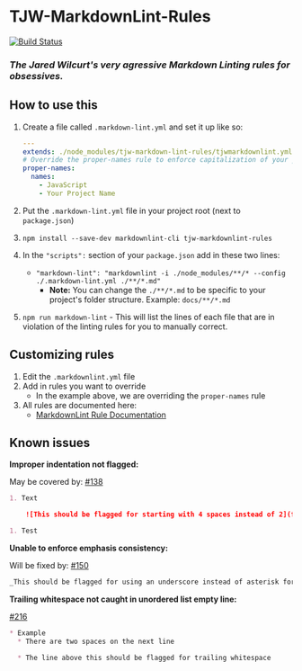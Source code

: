 # TJW-MarkdownLint-Rules

[![Build Status](https://travis-ci.org/TheJaredWilcurt/tjw-markdownlint-rules.svg?branch=master)](https://travis-ci.org/TheJaredWilcurt/tjw-markdownlint-rules)


### *The Jared Wilcurt's very agressive Markdown Linting rules for obsessives.*


## How to use this

1. Create a file called `.markdown-lint.yml` and set it up like so:

   ```yml
   ---
   extends: ./node_modules/tjw-markdown-lint-rules/tjwmarkdownlint.yml
   # Override the proper-names rule to enforce capitalization of your project's name and other proper nouns
   proper-names:
     names:
       - JavaScript
       - Your Project Name
   ```

1. Put the `.markdown-lint.yml` file in your project root (next to `package.json`)
1. `npm install --save-dev markdownlint-cli tjw-markdownlint-rules`
1. In the `"scripts":` section of your `package.json` add in these two lines:
    * `"markdown-lint": "markdownlint -i ./node_modules/**/* --config ./.markdown-lint.yml ./**/*.md"`
        * **Note:** You can change the `./**/*.md` to be specific to your project's folder structure. Example: `docs/**/*.md`
1. `npm run markdown-lint` - This will list the lines of each file that are in violation of the linting rules for you to manually correct.


## Customizing rules

1. Edit the `.markdownlint.yml` file
1. Add in rules you want to override
    * In the example above, we are overriding the `proper-names` rule
1. All rules are documented here:
    * [MarkdownLint Rule Documentation](https://github.com/DavidAnson/markdownlint/blob/master/doc/Rules.md)


## Known issues

**Improper indentation not flagged:**

May be covered by: [#138](https://github.com/DavidAnson/markdownlint/issues/138)

```md
1. Text

    ![This should be flagged for starting with 4 spaces instead of 2](file.png)

1. Test
```

**Unable to enforce emphasis consistency:**

Will be fixed by: [#150](https://github.com/DavidAnson/markdownlint/issues/150)

```md
_This should be flagged for using an underscore instead of asterisk for emphasis_
```

**Trailing whitespace not caught in unordered list empty line:**

[#216](https://github.com/DavidAnson/markdownlint/issues/216)

```md
* Example
  * There are two spaces on the next line

  * The line above this should be flagged for trailing whitespace
```
